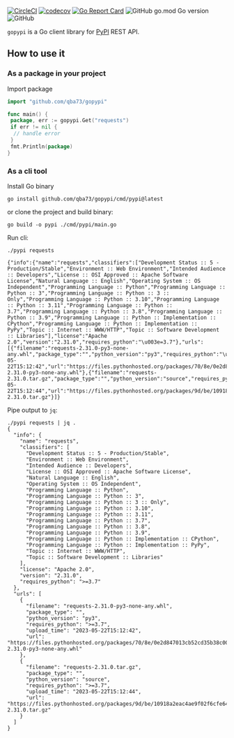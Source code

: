 [![CircleCI](https://circleci.com/gh/qba73/gopypi.svg?style=shield)](https://circleci.com/gh/qba73/gopypi)
[![codecov](https://codecov.io/gh/qba73/gopypi/branch/master/graph/badge.svg)](https://codecov.io/gh/qba73/gopypi)
[![Go Report Card](https://goreportcard.com/badge/github.com/qba73/gopypi)](https://goreportcard.com/report/github.com/qba73/gopypi)
![GitHub go.mod Go version](https://img.shields.io/github/go-mod/go-version/qba73/gopypi)
![GitHub](https://img.shields.io/github/license/qba73/gopypi)

`gopypi` is a Go client library for [PyPI](https://pypi.org) REST API.

## How to use it

### As a package in your project

Import package

```go
import "github.com/qba73/gopypi"

func main() {
 package, err := gopypi.Get("requests")
 if err != nil {
  // handle error
 }
 fmt.Println(package)
}
```

### As a cli tool

Install Go binary

```shell
go install github.com/qba73/gopypi/cmd/pypi@latest
```

or clone the project and build binary:

```shell
go build -o pypi ./cmd/pypi/main.go
```

Run cli:

```shell
./pypi requests
```

```shell
{"info":{"name":"requests","classifiers":["Development Status :: 5 - Production/Stable","Environment :: Web Environment","Intended Audience :: Developers","License :: OSI Approved :: Apache Software License","Natural Language :: English","Operating System :: OS Independent","Programming Language :: Python","Programming Language :: Python :: 3","Programming Language :: Python :: 3 :: Only","Programming Language :: Python :: 3.10","Programming Language :: Python :: 3.11","Programming Language :: Python :: 3.7","Programming Language :: Python :: 3.8","Programming Language :: Python :: 3.9","Programming Language :: Python :: Implementation :: CPython","Programming Language :: Python :: Implementation :: PyPy","Topic :: Internet :: WWW/HTTP","Topic :: Software Development :: Libraries"],"license":"Apache 2.0","version":"2.31.0","requires_python":"\u003e=3.7"},"urls":[{"filename":"requests-2.31.0-py3-none-any.whl","package_type":"","python_version":"py3","requires_python":"\u003e=3.7","upload_time":"2023-05-22T15:12:42","url":"https://files.pythonhosted.org/packages/70/8e/0e2d847013cb52cd35b38c009bb167a1a26b2ce6cd6965bf26b47bc0bf44/requests-2.31.0-py3-none-any.whl"},{"filename":"requests-2.31.0.tar.gz","package_type":"","python_version":"source","requires_python":"\u003e=3.7","upload_time":"2023-05-22T15:12:44","url":"https://files.pythonhosted.org/packages/9d/be/10918a2eac4ae9f02f6cfe6414b7a155ccd8f7f9d4380d62fd5b955065c3/requests-2.31.0.tar.gz"}]}
```

Pipe output to `jq`:

```shell
./pypi requests | jq .
{
  "info": {
    "name": "requests",
    "classifiers": [
      "Development Status :: 5 - Production/Stable",
      "Environment :: Web Environment",
      "Intended Audience :: Developers",
      "License :: OSI Approved :: Apache Software License",
      "Natural Language :: English",
      "Operating System :: OS Independent",
      "Programming Language :: Python",
      "Programming Language :: Python :: 3",
      "Programming Language :: Python :: 3 :: Only",
      "Programming Language :: Python :: 3.10",
      "Programming Language :: Python :: 3.11",
      "Programming Language :: Python :: 3.7",
      "Programming Language :: Python :: 3.8",
      "Programming Language :: Python :: 3.9",
      "Programming Language :: Python :: Implementation :: CPython",
      "Programming Language :: Python :: Implementation :: PyPy",
      "Topic :: Internet :: WWW/HTTP",
      "Topic :: Software Development :: Libraries"
    ],
    "license": "Apache 2.0",
    "version": "2.31.0",
    "requires_python": ">=3.7"
  },
  "urls": [
    {
      "filename": "requests-2.31.0-py3-none-any.whl",
      "package_type": "",
      "python_version": "py3",
      "requires_python": ">=3.7",
      "upload_time": "2023-05-22T15:12:42",
      "url": "https://files.pythonhosted.org/packages/70/8e/0e2d847013cb52cd35b38c009bb167a1a26b2ce6cd6965bf26b47bc0bf44/requests-2.31.0-py3-none-any.whl"
    },
    {
      "filename": "requests-2.31.0.tar.gz",
      "package_type": "",
      "python_version": "source",
      "requires_python": ">=3.7",
      "upload_time": "2023-05-22T15:12:44",
      "url": "https://files.pythonhosted.org/packages/9d/be/10918a2eac4ae9f02f6cfe6414b7a155ccd8f7f9d4380d62fd5b955065c3/requests-2.31.0.tar.gz"
    }
  ]
}
```
